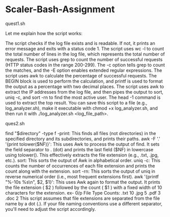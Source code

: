 # Scaler-Bash-Assignment 
quest1.sh  

Let me explain how the script works:

The script checks if the log file exists and is readable. If not, it prints an error message and exits with a status code 1.
The script uses wc -l to count the total number of lines in the log file, which represents the total number of requests.
The script uses grep to count the number of successful requests (HTTP status codes in the range 200-299).
The -c option tells grep to count the matches, and the -E option enables extended regular expressions.
The script uses awk to calculate the percentage of successful requests. 
The BEGIN block is used to perform the calculation, and printf is used to format the output as a percentage with two decimal places.
The script uses awk to extract the IP addresses from the log file, and then pipes the output to sort, uniq -c, and sort -rn to find the most active user.
The head -1 command is used to extract the top result.
You can save this script to a file (e.g., log_analyzer.sh), make it executable with chmod +x log_analyzer.sh, and then run it with ./log_analyzer.sh <log_file_path>.

ques2.sh

find "$directory" -type f -print: This finds all files (not directories) in the specified directory and its subdirectories, and prints their paths.
awk -F '.' '{print tolower($NF)}': This uses Awk to process the output of find. It sets the field separator to . (dot) and prints the last field ($NF) in lowercase using tolower(). This effectively extracts the file extension (e.g., .txt, .jpg, etc.).
sort: This sorts the output of Awk in alphabetical order.
uniq -c: This counts the number of occurrences of each file extension and prints the count along with the extension.
sort -rn: This sorts the output of uniq in reverse numerical order (i.e., most frequent extensions first).
awk '{printf "%-10s %s\n", $2, $1}': This uses Awk again to format the output. It prints the file extension ( $2 ) followed by the count ( $1 ) with a fixed width of 10 characters for the extension.
ex- 0/p 
File Type Counts:
.txt      10
.jpg       5
.pdf       3
.doc       2
This script assumes that file extensions are separated from the file name by a dot (.). If your file naming conventions use a different separator, you'll need to adjust the script accordingly.
